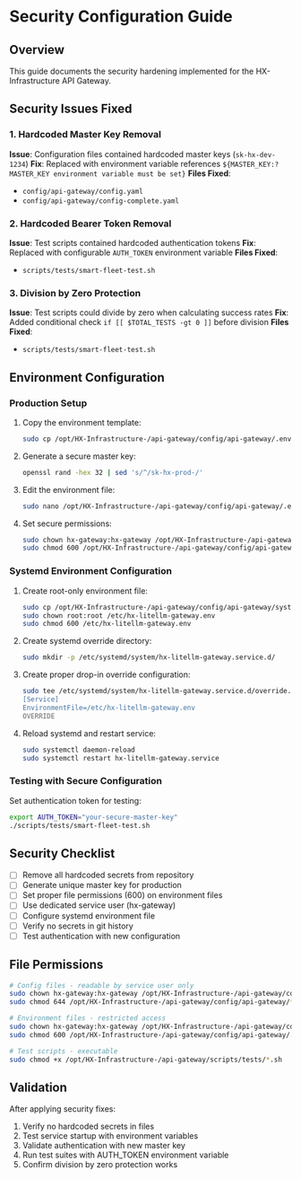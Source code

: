 # Security Configuration Guide

## Overview
This guide documents the security hardening implemented for the HX-Infrastructure API Gateway.

## Security Issues Fixed

### 1. Hardcoded Master Key Removal
**Issue**: Configuration files contained hardcoded master keys (`sk-hx-dev-1234`)
**Fix**: Replaced with environment variable references `${MASTER_KEY:?MASTER_KEY environment variable must be set}`
**Files Fixed**:
- `config/api-gateway/config.yaml` 
- `config/api-gateway/config-complete.yaml`

### 2. Hardcoded Bearer Token Removal
**Issue**: Test scripts contained hardcoded authentication tokens
**Fix**: Replaced with configurable `AUTH_TOKEN` environment variable
**Files Fixed**:
- `scripts/tests/smart-fleet-test.sh`

### 3. Division by Zero Protection
**Issue**: Test scripts could divide by zero when calculating success rates
**Fix**: Added conditional check `if [[ $TOTAL_TESTS -gt 0 ]]` before division
**Files Fixed**:
- `scripts/tests/smart-fleet-test.sh`

## Environment Configuration

### Production Setup
1. Copy the environment template:
   ```bash
   sudo cp /opt/HX-Infrastructure-/api-gateway/config/api-gateway/.env.template /opt/HX-Infrastructure-/api-gateway/config/api-gateway/.env
   ```

2. Generate a secure master key:
   ```bash
   openssl rand -hex 32 | sed 's/^/sk-hx-prod-/'
   ```

3. Edit the environment file:
   ```bash
   sudo nano /opt/HX-Infrastructure-/api-gateway/config/api-gateway/.env
   ```

4. Set secure permissions:
   ```bash
   sudo chown hx-gateway:hx-gateway /opt/HX-Infrastructure-/api-gateway/config/api-gateway/.env
   sudo chmod 600 /opt/HX-Infrastructure-/api-gateway/config/api-gateway/.env

### Systemd Environment Configuration

1. Create root-only environment file:
   ```bash
   sudo cp /opt/HX-Infrastructure-/api-gateway/config/api-gateway/systemd.env /etc/hx-litellm-gateway.env
   sudo chown root:root /etc/hx-litellm-gateway.env
   sudo chmod 600 /etc/hx-litellm-gateway.env
   ```

2. Create systemd override directory:
   ```bash
   sudo mkdir -p /etc/systemd/system/hx-litellm-gateway.service.d/
   ```

3. Create proper drop-in override configuration:
   ```bash
   sudo tee /etc/systemd/system/hx-litellm-gateway.service.d/override.conf > /dev/null << 'OVERRIDE'
   [Service]
   EnvironmentFile=/etc/hx-litellm-gateway.env
   OVERRIDE
   ```

4. Reload systemd and restart service:
   ```bash
   sudo systemctl daemon-reload
   sudo systemctl restart hx-litellm-gateway.service
   ```

### Testing with Secure Configuration
Set authentication token for testing:
```bash
export AUTH_TOKEN="your-secure-master-key"
./scripts/tests/smart-fleet-test.sh
```

## Security Checklist
- [ ] Remove all hardcoded secrets from repository
- [ ] Generate unique master key for production
- [ ] Set proper file permissions (600) on environment files
- [ ] Use dedicated service user (hx-gateway)
- [ ] Configure systemd environment file
- [ ] Verify no secrets in git history
- [ ] Test authentication with new configuration

## File Permissions
```bash
# Config files - readable by service user only
sudo chown hx-gateway:hx-gateway /opt/HX-Infrastructure-/api-gateway/config/api-gateway/*.yaml
sudo chmod 644 /opt/HX-Infrastructure-/api-gateway/config/api-gateway/*.yaml

# Environment files - restricted access
sudo chown hx-gateway:hx-gateway /opt/HX-Infrastructure-/api-gateway/config/api-gateway/.env
sudo chmod 600 /opt/HX-Infrastructure-/api-gateway/config/api-gateway/.env

# Test scripts - executable
sudo chmod +x /opt/HX-Infrastructure-/api-gateway/scripts/tests/*.sh
```

## Validation
After applying security fixes:
1. Verify no hardcoded secrets in files
2. Test service startup with environment variables
3. Validate authentication with new master key
4. Run test suites with AUTH_TOKEN environment variable
5. Confirm division by zero protection works
